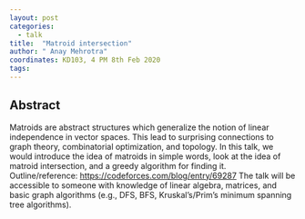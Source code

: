 ```yaml
---
layout: post
categories:
  - talk
title:  "Matroid intersection"
author: " Anay Mehrotra"
coordinates: KD103, 4 PM 8th Feb 2020
tags: 
---
```

## Abstract

Matroids are abstract structures which generalize the notion of linear independence in vector spaces. This lead to surprising connections to graph theory, combinatorial optimization, and topology. In this talk, we would introduce the idea of matroids in simple words, look at the idea of matroid intersection, and a greedy algorithm for finding it.
Outline/reference: <https://codeforces.com/blog/entry/69287>
The talk will be accessible to someone with knowledge of linear algebra, matrices, and basic graph algorithms (e.g., DFS, BFS, Kruskal’s/Prim’s minimum spanning tree algorithms).